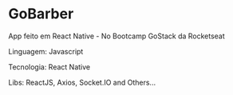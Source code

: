 # GoBarber

App feito em React Native - No Bootcamp GoStack da Rocketseat

Linguagem: Javascript

Tecnologia: React Native

Libs: ReactJS, Axios, Socket.IO and Others...
